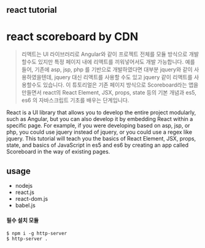 
## react tutorial
# react scoreboard by CDN

> 리액트는 UI 라이브러리로 Angular와 같이 프로젝트 전체를 모듈 방식으로 개발할수도 있지만 특정 페이지 내에 리액트를 끼워넣어서도 개발 가능합니다. 예를 들어, 기존에 asp, jsp, php 를 기반으로 개발하였다면 대부분 jquery와 같이 사용하였을텐데, jquery 대신 리액트를 사용할 수도 있고 jquery 같이 리액트를 사용할수도 있습니다.
이 튜토리얼은 기존 페이지 방식으로 Scoreboard라는 앱을 만들면서 react의 React Element, JSX, props, state 등의 기본 개념과 es5, es6 의 자바스크립트 기초를 배우는 단계입니다.

> 
React is a UI library that allows you to develop the entire project modularly, such as Angular, but you can also develop it by embedding React within a specific page. For example, if you were developing based on asp, jsp, or php, you could use jquery instead of jquery, or you could use a regex like jquery.
This tutorial will teach you the basics of React Element, JSX, props, state, and basics of JavaScript in es5 and es6 by creating an app called Scoreboard in the way of existing pages.

## usage
* nodejs
* react.js
* react-dom.js
* babel.js

#### 필수 설치 모듈

> 

    $ npm i -g http-server
    $ http-server .